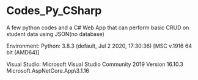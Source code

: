 # Codes_Py_CSharp
A few python codes and a C# Web App that can perform basic CRUD on student data using JSON(no database)


Environment:
Python: 3.8.3 (default, Jul  2 2020, 17:30:36) [MSC v.1916 64 bit (AMD64)]

Visual Studio: 
Microsoft Visual Studio Community 2019
Version 16.10.3
Microsoft.AspNetCore.App\3.1.16



